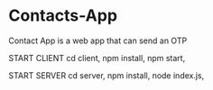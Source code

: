# Contacts-App
Contact App is a web app that can send an OTP


START CLIENT
cd client,
npm install,
npm start,

START SERVER
cd server,
npm install,
node index.js,
